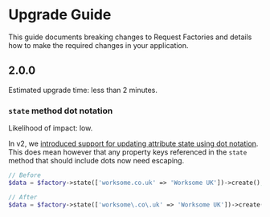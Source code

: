 # Upgrade Guide

This guide documents breaking changes to Request Factories and details how to make the required changes in your application.

## 2.0.0

Estimated upgrade time: less than 2 minutes.

### `state` method dot notation

Likelihood of impact: low. 

In v2, we [introduced support for updating attribute state using dot notation](https://github.com/worksome/request-factories/pull/10). This does mean however that any
property keys referenced in the `state` method that should include dots now need escaping.

```php
// Before
$data = $factory->state(['worksome.co.uk' => 'Worksome UK'])->create();

// After
$data = $factory->state(['worksome\.co\.uk' => 'Worksome UK'])->create();
```
